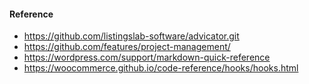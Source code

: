 
#### Reference

- https://github.com/listingslab-software/advicator.git
- https://github.com/features/project-management/
- https://wordpress.com/support/markdown-quick-reference
- https://woocommerce.github.io/code-reference/hooks/hooks.html
